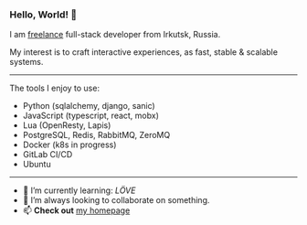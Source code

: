 ### Hello, World! 👋

I am [freelance](https://ru.wikipedia.org/wiki/%D0%A1%D0%B0%D0%BC%D0%BE%D0%B7%D0%B0%D0%BD%D1%8F%D1%82%D0%BE%D1%81%D1%82%D1%8C) full-stack developer from Irkutsk, Russia.

My interest is to craft interactive experiences, as fast, stable & scalable systems.

---

The tools I enjoy to use:

- Python (sqlalchemy, django, sanic)
- JavaScript (typescript, react, mobx)
- Lua (OpenResty, Lapis)
- PostgreSQL, Redis, RabbitMQ, ZeroMQ
- Docker (k8s in progress)
- GitLab CI/CD
- Ubuntu

---

- 🌱 I’m currently learning: *LÖVE*
- 👯 I’m always looking to collaborate on something.
- 📫 __Check out__ [my homepage](https://oschepkov.ru)

